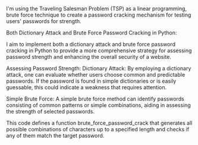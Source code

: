 I'm using the Traveling Salesman Problem (TSP) as a linear programming, brute force technique to create a password cracking mechanism for testing users' passwords for strength.

Both Dictionary Attack and Brute Force Password Cracking in Python:

I aim to implement both a dictionary attack and brute force password cracking in Python to provide a more comprehensive strategy for assessing password strength and enhancing the overall security of a website.

Assessing Password Strength: Dictionary Attack: By employing a dictionary attack, one can evaluate whether users choose common and predictable passwords. If the password is found in simple dictionaries or is easily guessable, this could indicate a weakness that requires attention.

Simple Brute Force: A simple brute force method can identify passwords consisting of common patterns or simple combinations, aiding in assessing the strength of selected passwords.

This code defines a function brute_force_password_crack that generates all possible combinations of characters up to a specified length and checks if any of them match the target password.